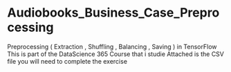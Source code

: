 # Audiobooks_Business_Case_Preprocessing
Preprocessing ( Extraction , Shuffling , Balancing , Saving ) in TensorFlow
This is part of the DataScience 365 Course that i studie
Attached is the CSV file you will need to complete the exercise
